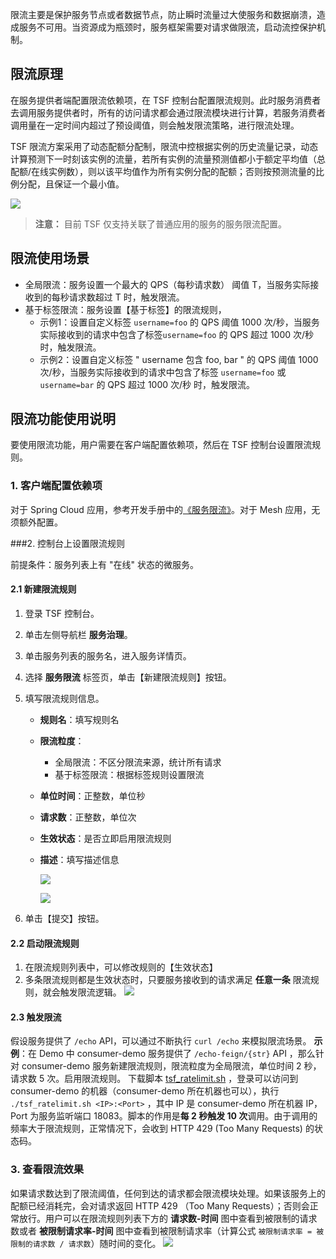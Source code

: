 限流主要是保护服务节点或者数据节点，防止瞬时流量过大使服务和数据崩溃，造成服务不可用。当资源成为瓶颈时，服务框架需要对请求做限流，启动流控保护机制。

## 限流原理

在服务提供者端配置限流依赖项，在 TSF 控制台配置限流规则。此时服务消费者去调用服务提供者时，所有的访问请求都会通过限流模块进行计算，若服务消费者调用量在一定时间内超过了预设阈值，则会触发限流策略，进行限流处理。 

TSF 限流方案采用了动态配额分配制，限流中控根据实例的历史流量记录，动态计算预测下一时刻该实例的流量，若所有实例的流量预测值都小于额定平均值（总配额/在线实例数），则以该平均值作为所有实例分配的配额；否则按预测流量的比例分配，且保证一个最小值。

![](https://main.qcloudimg.com/raw/655cbea0f553aac79d7db55d1fed22c5.png)

> **注意：** 目前 TSF 仅支持关联了普通应用的服务的服务限流配置。


## 限流使用场景

- 全局限流：服务设置一个最大的 QPS（每秒请求数） 阈值 T，当服务实际接收到的每秒请求数超过 T 时，触发限流。
- 基于标签限流：服务设置【基于标签】的限流规则，
  - 示例1：设置自定义标签 `username=foo` 的 QPS 阈值 1000 次/秒，当服务实际接收到的请求中包含了标签`username=foo`  的 QPS 超过 1000 次/秒 时，触发限流。
  - 示例2：设置自定义标签 " username 包含 foo, bar " 的 QPS 阈值 1000 次/秒，当服务实际接收到的请求中包含了标签 `username=foo` 或 `username=bar` 的 QPS 超过 1000 次/秒 时，触发限流。



## 限流功能使用说明

要使用限流功能，用户需要在客户端配置依赖项，然后在 TSF 控制台设置限流规则。

### 1. 客户端配置依赖项

对于 Spring Cloud 应用，参考开发手册中的[《服务限流》](https://cloud.tencent.com/document/product/649/19019)。对于 Mesh 应用，无须额外配置。

###2. 控制台上设置限流规则

前提条件：服务列表上有 "在线" 状态的微服务。

#### 2.1 新建限流规则

1. 登录 TSF 控制台。
2. 单击左侧导航栏 **服务治理**。
3. 单击服务列表的服务名，进入服务详情页。
4. 选择 **服务限流** 标签页，单击【新建限流规则】按钮。
5. 填写限流规则信息。

   - **规则名**：填写规则名
   - **限流粒度**：
     - 全局限流：不区分限流来源，统计所有请求
     - 基于标签限流：根据标签规则设置限流
   - **单位时间**：正整数，单位秒
   - **请求数**：正整数，单位次
   - **生效状态**：是否立即启用限流规则
   - **描述**：填写描述信息

     ![](https://main.qcloudimg.com/raw/ddad7485e7b6b89bd4cedb13992074bb.png)

     ![](https://main.qcloudimg.com/raw/c10e70576908bbb974256c2c26f282b2.png)

6. 单击【提交】按钮。 

#### 2.2 启动限流规则

1. 在限流规则列表中，可以修改规则的【生效状态】
2. 多条限流规则都是生效状态时，只要服务接收到的请求满足 **任意一条** 限流规则，就会触发限流逻辑。 
 ![](https://main.qcloudimg.com/raw/413683d02c902da837b7dc698400f721.png)



#### 2.3 触发限流

假设服务提供了 `/echo` API，可以通过不断执行 `curl /echo` 来模拟限流场景。
**示例**：在 Demo 中 consumer-demo 服务提供了 `/echo-feign/{str}` API ，那么针对 consumer-demo 服务新建限流规则，限流粒度为全局限流，单位时间 2 秒，请求数 5 次。启用限流规则。
下载脚本 [tsf_ratelimit.sh](https://main.qcloudimg.com/raw/d7c79e0db1db03dc78f1721f2999a664/tsf-ratelimit.sh) ，登录可以访问到 consumer-demo 的机器（consumer-demo 所在机器也可以），执行 `./tsf_ratelimit.sh <IP>:<Port>` ，其中 IP 是 consumer-demo 所在机器 IP， Port 为服务监听端口 18083。脚本的作用是**每 2 秒触发 10 次**调用。由于调用的频率大于限流规则，正常情况下，会收到 HTTP 429 (Too Many Requests) 的状态码。



### 3. 查看限流效果

如果请求数达到了限流阈值，任何到达的请求都会限流模块处理。如果该服务上的配额已经消耗完，会对请求返回 HTTP 429 （Too Many Requests）；否则会正常放行。用户可以在限流规则列表下方的 **请求数-时间** 图中查看到被限制的请求数或者  **被限制请求率-时间** 图中查看到被限制请求率（计算公式 `被限制请求率 = 被限制的请求数 / 请求数`）随时间的变化。
![](https://main.qcloudimg.com/raw/f7eac411dcce6f333ae72cd3315465a5/%E9%99%90%E6%B5%81%E6%95%88%E6%9E%9C3.png)